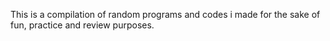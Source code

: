 This is a compilation of random programs and codes i made for the sake of fun, practice and review purposes. 
